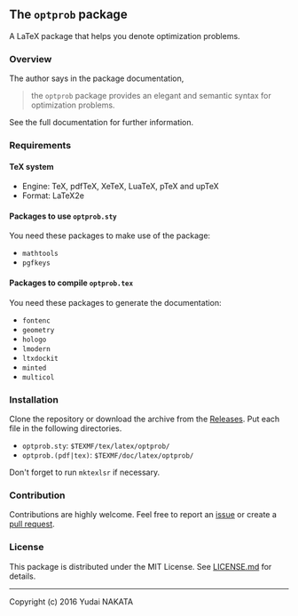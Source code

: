 The `optprob` package
---
A LaTeX package that helps you denote optimization problems.

### Overview
The author says in the package documentation,
> the `optprob` package provides an elegant and semantic syntax for optimization problems.

See the full documentation for further information.

### Requirements
#### TeX system
* Engine: TeX, pdfTeX, XeTeX, LuaTeX, pTeX and upTeX
* Format: LaTeX2e

#### Packages to use `optprob.sty`
You need these packages to make use of the package:

* `mathtools`
* `pgfkeys`

#### Packages to compile `optprob.tex`
You need these packages to generate the documentation:

* `fontenc`
* `geometry`
* `hologo`
* `lmodern`
* `ltxdockit`
* `minted`
* `multicol`

### Installation
Clone the repository or download the archive from the [Releases](https://github.com/yudai-nkt/optprob/releases/latest).
Put each file in the following directories.

* `optprob.sty`: `$TEXMF/tex/latex/optprob/`
* `optprob.(pdf|tex)`: `$TEXMF/doc/latex/optprob/`

Don't forget to run `mktexlsr` if necessary.

### Contribution
Contributions are highly welcome. Feel free to report an [issue](https://github.com/yudai-nkt/optprob/issues) or create a [pull request](https://github.com/yudai-nkt/optprob/pulls).

### License
This package is distributed under the MIT License.
See [LICENSE.md](./LICENSE.md) for details.

---
Copyright (c) 2016 Yudai NAKATA
